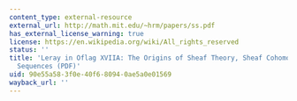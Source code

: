 ```yaml
---
content_type: external-resource
external_url: http://math.mit.edu/~hrm/papers/ss.pdf
has_external_license_warning: true
license: https://en.wikipedia.org/wiki/All_rights_reserved
status: ''
title: 'Leray in Oflag XVIIA: The Origins of Sheaf Theory, Sheaf Cohomology, and Spectral
  Sequences (PDF)'
uid: 90e55a58-3f0e-40f6-8094-0ae5a0e01569
wayback_url: ''
---
```


